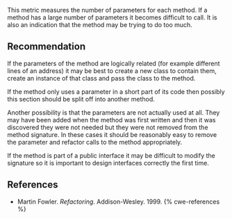 This metric measures the number of parameters for each method. If a method has a large number of parameters it becomes difficult to call. It is also an indication that the method may be trying to do too much.


## Recommendation
If the parameters of the method are logically related (for example different lines of an address) it may be best to create a new class to contain them, create an instance of that class and pass the class to the method.

If the method only uses a parameter in a short part of its code then possibly this section should be split off into another method.

Another possibility is that the parameters are not actually used at all. They may have been added when the method was first written and then it was discovered they were not needed but they were not removed from the method signature. In these cases it should be reasonably easy to remove the parameter and refactor calls to the method appropriately.

If the method is part of a public interface it may be difficult to modify the signature so it is important to design interfaces correctly the first time.


## References
* Martin Fowler. *Refactoring*. Addison-Wesley. 1999.
{% cwe-references %}
